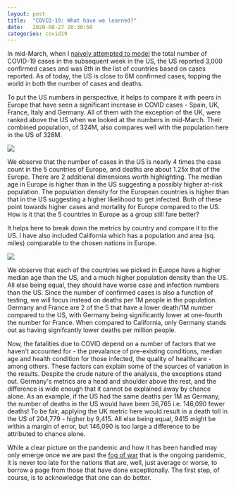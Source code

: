 ```yaml
---
layout: post
title:  "COVID-19: What have we learned?"
date:   2020-08-27 20:30:50 
categories: covid19
---
```


In mid-March, when I [naively attempted to model][covid-post1] the total number of COVID-19 cases in the subsequent week in the US, the US reported 3,000 confirmed cases and was 8th in the list of countries based on cases reported. As of today, the US is close to 6M confirmed cases, topping the world in both the number of cases and deaths. 

To put the US numbers in perspective, it helps to compare it with peers in Europe that have seen a significant increase in COVID cases - Spain, UK, France, Italy and Germany. All of them with the exception of the UK, were ranked above the US when we looked at the numbers in mid-March. Their combined population, of 324M, also compares well with the population here in the US of 328M.

<img src="{{site.baseurl}}/assets/images/covid19_by_continent.png">

We observe that the number of cases in the US is nearly 4 times the case count in the 5 countries of Europe, and deaths are about 1.25x that of the Europe. There are 2 additional dimensions worth highlighting. The median age in Europe is higher than in the US suggesting a possibly higher at-risk population. The population density for the European countries is higher than that in the US suggesting a higher likelihood to get infected. Both of these point towards higher cases and mortality for Europe compared to the US. How is it that the 5 countries in Europe as a group still fare better?

It helps here to break down the metrics by country and compare it to the US. I have also included California which has a population and area (sq. miles)  comparable to the chosen nations in Europe. 

<img src="{{site.baseurl}}/assets/images/covid19_by_country.png">

We observe that each of the countries we picked in Europe have a higher median age than the US, and a much higher population density than the US. All else being equal, they should have worse case and infection numbers than the US. Since the number of confirmed cases is also a function of testing, we will focus instead on deaths per 1M people in the population. Germany and France are 2 of the 5 that have a lower death/1M number compared to the US, with Germany being significantly lower at one-fourth the number for France. When compared to California, only Germany stands out as having signifcantly lower deaths per million people.

Now, the fatalities due to COVID depend on a number of factors that we haven't accounted for - the prevalance of pre-existing conditions, median age  and health condition for those infected, the quality of healthcare - among others. These factors can explain some of the sources of variation in the results. Despite the crude nature of the analysis, the exceptions stand out. Germany's metrics are a head and shoulder above the rest, and the difference is wide enough that it cannot be explained away by chance alone. As an example, if the US had the same deaths per 1M as Germany, the number of deaths in the US would have been 36,765 i.e. 146,090 fewer deaths! To be fair, applying the UK metric here would result in a death toll in the US of 204,779 - higher by 9,415. All else being equal, 9415 might be within a margin of error, but 146,090 is too large a difference to be attributed to chance alone. 

While a clear picture on the pandemic and how it has been handled may only emerge once we are past the [fog of war][fog-of-war] that is the ongoing pandemic, it is never too late for the nations that are, well, just average or worse, to borrow a page from those that have done exceptionally. The first step, of course, is to acknowledge that one can do better. 


[covid-post1]: https://niranjansh.github.io/covid19/2020/03/16/covid19-analysis1.html
[fog-of-war]: https://en.wikipedia.org/wiki/Fog_of_war

